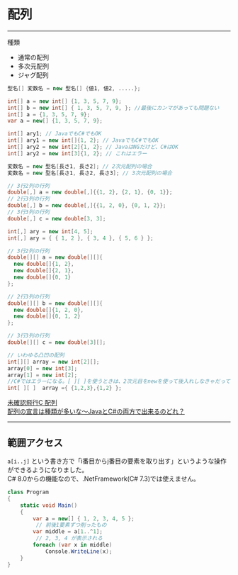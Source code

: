 # 配列

---

種類

- 通常の配列  
- 多次元配列  
- ジャグ配列  

``` C# : 基本
型名[] 変数名 = new 型名[] {値1, 値2, .....};

int[] a = new int[] {1, 3, 5, 7, 9};
int[] b = new int[] { 1, 3, 5, 7, 9, }; //最後にカンマがあっても問題ない
int[] a = {1, 3, 5, 7, 9};
var a = new[] {1, 3, 5, 7, 9};

int[] ary1; // JavaでもC#でもOK
int[] ary1 = new int[]{1, 2}; // JavaでもC#でもOK
int[] ary2 = new int[2]{1, 2}; // JavaはNGだけど、C#はOK
int[] ary2 = new int[3]{1, 2}; // これはエラー
```

``` C# : 多次元配列
変数名 = new 型名[長さ1, 長さ2]; // 2次元配列の場合
変数名 = new 型名[長さ1, 長さ2, 長さ3]; // 3次元配列の場合

// 3行2列の行列
double[,] a = new double[,]{{1, 2}, {2, 1}, {0, 1}};
// 2行3列の行列
double[,] b = new double[,]{{1, 2, 0}, {0, 1, 2}};
// 3行3列の行列
double[,] c = new double[3, 3];

int[,] ary = new int[4, 5];
int[,] ary = { { 1, 2 }, { 3, 4 }, { 5, 6 } };
```

``` C# : 配列の配列
// 3行2列の行列
double[][] a = new double[][]{
  new double[]{1, 2},
  new double[]{2, 1},
  new double[]{0, 1}
};

// 2行3列の行列
double[][] b = new double[][]{
  new double[]{1, 2, 0},
  new double[]{0, 1, 2}
};

// 3行3列の行列
double[][] c = new double[3][];
```

``` C# : ジャグ配列
// いわゆる凸凹の配列
int[][] array = new int[2][];
array[0] = new int[3];
array[1] = new int[2];
//C#ではエラーになる。[ ][ ]を使うときは、2次元目をnewを使って後入れしなきゃだって
int[ ][ ]  array ={ {1,2,3},{1,2} };
```

[未確認飛行C 配列](https://ufcpp.net/study/csharp/st_array.html)  
[配列の宣言は種類が多いな～JavaとC#の両方で出来るのどれ？](http://juujisya.jugem.jp/?eid=7)  

---

## 範囲アクセス

`a[i..j]` という書き方で「i番目からj番目の要素を取り出す」というような操作ができるようになりました。  
C# 8.0からの機能なので、.NetFramework(C# 7.3)では使えません。  

``` C#
class Program
{
    static void Main()
    {
        var a = new[] { 1, 2, 3, 4, 5 };
         // 前後1要素ずつ削ったもの
        var middle = a[1..^1];
         // 2, 3, 4 が表示される
        foreach (var x in middle)
            Console.WriteLine(x);
    }
}
```
